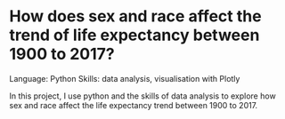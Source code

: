 # How does sex and race affect the trend of life expectancy between 1900 to 2017?

Language: Python
Skills: data analysis, visualisation with Plotly

In this project, I use python and the skills of data analysis to explore how sex and race affect the life expectancy trend between 1900 to 2017.
